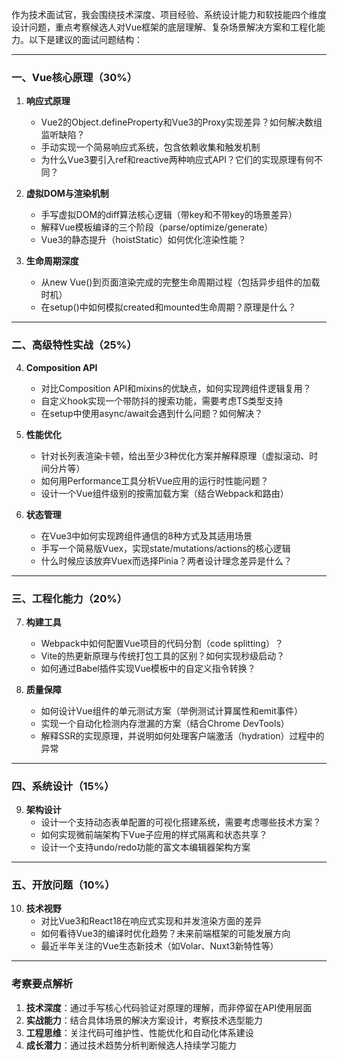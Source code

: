 作为技术面试官，我会围绕技术深度、项目经验、系统设计能力和软技能四个维度设计问题，重点考察候选人对Vue框架的底层理解、复杂场景解决方案和工程化能力。以下是建议的面试问题结构：

---

### **一、Vue核心原理（30%）**
1. **响应式原理**
   - Vue2的Object.defineProperty和Vue3的Proxy实现差异？如何解决数组监听缺陷？
   - 手动实现一个简易响应式系统，包含依赖收集和触发机制
   - 为什么Vue3要引入ref和reactive两种响应式API？它们的实现原理有何不同？

2. **虚拟DOM与渲染机制**
   - 手写虚拟DOM的diff算法核心逻辑（带key和不带key的场景差异）
   - 解释Vue模板编译的三个阶段（parse/optimize/generate）
   - Vue3的静态提升（hoistStatic）如何优化渲染性能？

3. **生命周期深度**
   - 从new Vue()到页面渲染完成的完整生命周期过程（包括异步组件的加载时机）
   - 在setup()中如何模拟created和mounted生命周期？原理是什么？

---

### **二、高级特性实战（25%）**
4. **Composition API**
   - 对比Composition API和mixins的优缺点，如何实现跨组件逻辑复用？
   - 自定义hook实现一个带防抖的搜索功能，需要考虑TS类型支持
   - 在setup中使用async/await会遇到什么问题？如何解决？

5. **性能优化**
   - 针对长列表渲染卡顿，给出至少3种优化方案并解释原理（虚拟滚动、时间分片等）
   - 如何用Performance工具分析Vue应用的运行时性能问题？
   - 设计一个Vue组件级别的按需加载方案（结合Webpack和路由）

6. **状态管理**
   - 在Vue3中如何实现跨组件通信的8种方式及其适用场景
   - 手写一个简易版Vuex，实现state/mutations/actions的核心逻辑
   - 什么时候应该放弃Vuex而选择Pinia？两者设计理念差异是什么？

---

### **三、工程化能力（20%）**
7. **构建工具**
   - Webpack中如何配置Vue项目的代码分割（code splitting）？
   - Vite的热更新原理与传统打包工具的区别？如何实现秒级启动？
   - 如何通过Babel插件实现Vue模板中的自定义指令转换？

8. **质量保障**
   - 如何设计Vue组件的单元测试方案（举例测试计算属性和emit事件）
   - 实现一个自动化检测内存泄漏的方案（结合Chrome DevTools）
   - 解释SSR的实现原理，并说明如何处理客户端激活（hydration）过程中的异常

---

### **四、系统设计（15%）**
9. **架构设计**
   - 设计一个支持动态表单配置的可视化搭建系统，需要考虑哪些技术方案？
   - 如何实现微前端架构下Vue子应用的样式隔离和状态共享？
   - 设计一个支持undo/redo功能的富文本编辑器架构方案

---

### **五、开放问题（10%）**
10. **技术视野**
    - 对比Vue3和React18在响应式实现和并发渲染方面的差异
    - 如何看待Vue3的编译时优化趋势？未来前端框架的可能发展方向
    - 最近半年关注的Vue生态新技术（如Volar、Nuxt3新特性等）

---

### **考察要点解析**
1. **技术深度**：通过手写核心代码验证对原理的理解，而非停留在API使用层面
2. **实战能力**：结合具体场景的解决方案设计，考察技术选型能力
3. **工程思维**：关注代码可维护性、性能优化和自动化体系建设
4. **成长潜力**：通过技术趋势分析判断候选人持续学习能力

